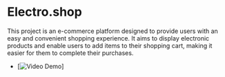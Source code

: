 # Electro.shop
This project is an e-commerce platform designed to provide users with an easy and convenient shopping experience. It aims to display electronic products and enable users to add items to their shopping cart, making it easier for them to complete their purchases. 


+ [![Video Demo](https://youtu.be/_3pPuNGVU0Q )]


